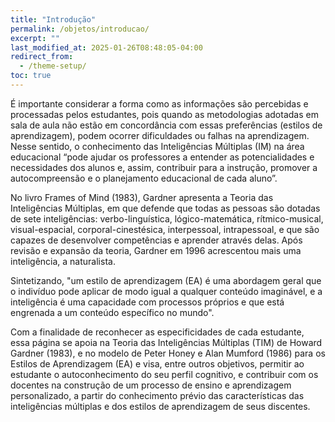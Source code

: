 ```yaml
---
title: "Introdução"
permalink: /objetos/introducao/
excerpt: ""
last_modified_at: 2025-01-26T08:48:05-04:00
redirect_from:
  - /theme-setup/
toc: true
---
```


É importante considerar a forma como as informações são percebidas e processadas pelos estudantes, pois quando as metodologias adotadas em sala de aula não estão em concordância com essas preferências (estilos de aprendizagem), podem ocorrer dificuldades ou falhas na aprendizagem. Nesse sentido, o conhecimento das Inteligências Múltiplas (IM) na área educacional “pode ajudar os professores a entender as potencialidades e necessidades dos alunos e, assim, contribuir para a instrução, promover a autocompreensão e o planejamento educacional de cada aluno”.

No livro Frames of Mind (1983), Gardner apresenta a Teoria das Inteligências Múltiplas, em que defende que todas as pessoas são dotadas de sete inteligências: verbo-linguística, lógico-matemática, rítmico-musical, visual-espacial, corporal-cinestésica, interpessoal, intrapessoal, e que são capazes de desenvolver competências e aprender através delas. Após revisão e expansão da teoria, Gardner em 1996 acrescentou mais uma inteligência, a naturalista.

Sintetizando, "um estilo de aprendizagem (EA) é uma abordagem geral que o indivíduo pode aplicar de modo igual a qualquer conteúdo imaginável, e a inteligência é uma capacidade com processos próprios e que está engrenada a um conteúdo específico no mundo".

Com a finalidade de reconhecer as especificidades de cada estudante, essa página se apoia na Teoria das Inteligências Múltiplas (TIM) de Howard Gardner (1983), e no modelo de Peter Honey e Alan Mumford (1986) para os Estilos de Aprendizagem (EA) e visa, entre outros objetivos, permitir ao estudante o autoconhecimento do seu perfil cognitivo, e contribuir com os docentes na construção de um processo de ensino e aprendizagem personalizado, a partir do conhecimento prévio das características das inteligências múltiplas e dos estilos de aprendizagem de seus discentes.